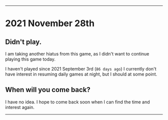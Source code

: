 
***

# 2021 November 28th

## Didn't play.

I am taking another hiatus from this game, as I didn't want to continue playing this game today.

I haven't played since 2021 September 3rd (`86 days ago`) I currently don't have interest in resuming daily games at night, but I should at some point.

## When will you come back?

I have no idea. I hope to come back soon when I can find the time and interest again.

***
